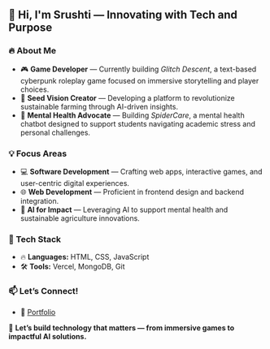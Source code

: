## 👋 Hi, I'm Srushti — Innovating with Tech and Purpose

### 🔥 About Me
- 🎮 **Game Developer** — Currently building *Glitch Descent*, a text-based cyberpunk roleplay game focused on immersive storytelling and player choices.
- 🌱 **Seed Vision Creator** — Developing a platform to revolutionize sustainable farming through AI-driven insights.
- 💬 **Mental Health Advocate** — Building *SpiderCare*, a mental health chatbot designed to support students navigating academic stress and personal challenges.

### 💡 Focus Areas
- 💻 **Software Development** — Crafting web apps, interactive games, and user-centric digital experiences.
- 🌐 **Web Development** — Proficient in frontend design and backend integration.
- 🧠 **AI for Impact** — Leveraging AI to support mental health and sustainable agriculture innovations.

### 🔧 Tech Stack
- 🔥 **Languages:** HTML, CSS, JavaScript
- 🛠️ **Tools:** Vercel, MongoDB, Git

### 📫 Let’s Connect!
- 🔗 [Portfolio](https://plunkix.github.io/srushti-lore.github.io/)

🚀 **Let’s build technology that matters — from immersive games to impactful AI solutions.**

